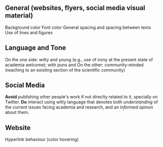 ## General (websites, flyers, social media visual material)
Background color
Font color
General spacing and spacing between texts
Use of lines and figures

## Language and Tone
On the one side: witty and young (e.g., use of irony at the present state of academia welcome); with puns and 
On the other: community-minded (reaching to an existing section of the scientific community)

## Social Media
**Avoid** publishing other people's work if not direclty related to it, specially on Twitter. **Do** interact using witty language that denotes both *understanding* of the current issues facing academia and research, and an *informed opinon* about them. 

## Website
Hyperlink behaviour (color hovering)


